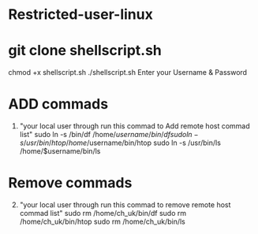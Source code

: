 # Restricted-user-linux
# git clone shellscript.sh
chmod +x shellscript.sh
./shellscript.sh
Enter your Username & Password

# ADD commads 
1. "your local user through run this commad to Add remote host commad list"
sudo ln -s /bin/df /home/$username/bin/df
sudo ln -s /usr/bin/htop /home/$username/bin/htop
sudo ln -s /usr/bin/ls /home/$username/bin/ls

# Remove commads 
2. "your local user through run this commad to remove remote host commad list"
sudo rm /home/ch_uk/bin/df
sudo rm /home/ch_uk/bin/htop
sudo rm /home/ch_uk/bin/ls
